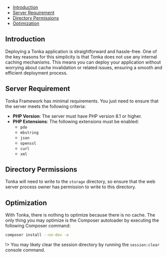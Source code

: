 - [Introduction](deployment.md?id=Introduction)
- [Server Requirement](deployment.md?id=server-requirement)
- [Directory Permissions](deployment.md?id=directory-permissions)
- [Optimization](deployment.md?id=optimization)

## Introduction

Deploying a Tonka application is straightforward and hassle-free. One of the key reasons for this simplicity is that Tonka does not use any internal caching mechanisms. This means you can deploy your application without worrying about cache invalidation or related issues, ensuring a smooth and efficient deployment process.

## Server Requirement
Tonka Framework has minimal requirements. You just need to ensure that the server meets the following criteria:

- **PHP Version**: The server must have PHP version 8.1 or higher.
- **PHP Extensions**: The following extensions must be enabled:
    - `pdo`
    - `mbstring`
    - `json`
    - `openssl`
    - `curl`
    - `xml`

## Directory Permissions

Tonka will need to write to the `storage` directory, so ensure that the web server process owner has permission to write to this directory.

## Optimization

With Tonka, there is nothing to optimize because there is no cache. The only thing you may optimize is the Composer autoloader by executing the following Composer command:

```bash
composer install --no-dev -o
```

!> You may likely clear the session directory by running the `session:clear` console command.
